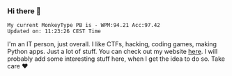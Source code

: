### Hi there 👋
<!-- PB START -->
```
My current MonkeyType PB is - WPM:94.21 Acc:97.42
Updated on: 11:23:26 CEST Time
```
<!-- PB END -->
I'm an IT person, just overall. I like CTFs, hacking, coding games, making Python apps. Just a lot of stuff.
You can check out my website [here](https://skill3472.github.io/).
I will probably add some interesting stuff here, when I get the idea to do so. Take care ❤️
